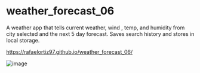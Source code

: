 # weather_forecast_06

A weather app that tells current weather, wind , temp, and humidity from city selected and the next 5 day forecast. Saves search history and stores in local storage.

https://rafaelortiz97.github.io/weather_forecast_06/

![image](https://github.com/RafaelOrtiz97/weather_forecast_06/assets/106719415/79366b87-8b9e-4ace-9649-c2dde5b71f00)
